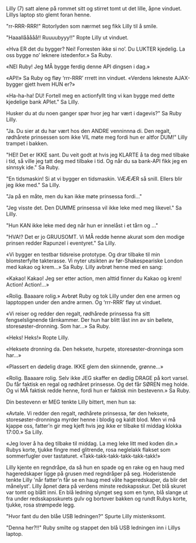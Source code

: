 



Lilly (7) satt alene på rommet sitt og stirret tomt ut det lille, åpne vinduet. Lillys laptop sto glemt foran henne.

"rr-RRR-RRR!" Rotorlyden som nærmet seg fikk Lilly til å smile.

"Haaallååååå!! Ruuuubyyy!!" Ropte Lilly ut vinduet.





[           ](     :     )

«Hva ER det du bygger? Nei! Forresten ikke si no’. Du LUKTER kjedelig. La oss bygge no’ leknere istedenfor.» Sa Ruby.

«NEI Ruby! Jeg MÅ bygge ferdig denne API dingsen i dag.»

«API!» Sa Ruby og fløy ‘rrr-RRR’ rrrett inn vinduet. «Verdens lekneste AJAX-bygger gjett hvem HUN er?»

«Ha-ha-ha! DU! Fortell meg en actionfyllt ting vi kan bygge med dette kjedelige bank APIet." Sa Lilly.

Husker du at du noen ganger spør hvor jeg har vært i dagevis?" Sa Ruby Lilly.

"Ja. Du sier at du har vært hos den ANDRE venninnna di. Den regalt, rødhårete prinsessen som ikke VIL møte meg fordi hun er altfor DUM!" Lilly trampet i bakken.

"HEI! Det er IKKE sant. Du veit godt at hvis jeg KLARTE å ta deg med tilbake i tid, så ville jeg tatt deg med tilbake i tid. Og når du sa bank-API fikk jeg en sinnsyk ide." Sa Ruby.

"En tidsmaskin! Si at vi bygger en tidsmaskin. VÆÆÆR så snill. Ellers blir jeg ikke med." Sa Lilly.

"Ja på en måte, men du kan ikke møte prinsessa fordi..."

"Jeg visste det. Den DUMME prinsessa vil ikke leke med meg likevel." Sa Lilly.

"Hun KAN ikke leke med deg når hun er innelåst i et tårn og ..."

"HVA!? Det er jo GRUUSOMT. Vi MÅ redde henne akurat som den modige prinsen redder Rapunzel i eventyret." Sa Lilly.


[           ](     :     )

«Vi bygger en testbar tidsreise prototype. Og drar tilbake til min blomsterfylte takterasse. Vi nyter utsikten av før-Shakespeariske London med kakao og krem…» Sa Ruby. Lilly avbrøt henne med en sang:

«Kakao! Kakao!
Jeg ser etter action,
men alttid finner du
Kakao og krem!
Action! Action!…»

[           ](     :     )

«Rolig. Baaaare rolig.» Avbrøt Ruby og tok Lilly under den ene armen og lapptoppen under den andre armen. Og ‘rrr-RRR’ fløy ut vinduet.

«Vi reiser og redder den regalt, rødhårede prinsessa fra sitt fengselslignende tårnkammer. Der hun har blitt låst inn av sin bøllete, storesøster-dronning. Som har…» Sa Ruby.

«Heks! Heks!» Ropte Lilly.

«Heksete dronning da. Den heksete, hurpete, storesøster-dronninga som har…»

«Plassert en dødelig drage. IKKE glem den skinnende, grønne…»

[           ](     :     )

«Rolig. Baaaare rolig. Selv ikke JEG skaffer en dødlig DRAGE på kort varsel. Du får faktisk en regal og rødhåret prinsesse. Og det får SØREN meg holde. Og vi MÅ faktisk redde henne, fordi hun er faktisk min bestevenn.» Sa Ruby.

Din bestevenn er MEG tenkte Lilly bittert, men hun sa:

«Avtale. Vi redder den regalt, rødhårete prinsessa, før den heksete, storesøster-dronninga myrder henne i blodig og kaldt blod. Men vi må kjappe oss, fatter’n gir meg kjeft hvis jeg ikke er tilbake til middag klokka 17:00.» Sa Lilly.

«Jeg lover å ha deg tilbake til middag. La meg leke litt med koden din.» Rubys korte, tjukke fingre med glitrende, rosa neglelakk flakset som sommerfugler over tastaturet. «Takk-takk-takk-takk-takk-takk!»





[](12:45)
Lilly kjente en regndråpe, da så hun en spade og en rake og en haug med hageredskaper ligge på grusen med regndråper på seg. Hoderistende tenkte Lilly 'når fatter'n får se en haug med våte hageredskaper, da blir det månelyst'. Lilly åpnet døra på verdens minste redskapsskur. Det blå skuret var tomt og blått inni. En blå ledning slynget seg som en tynn, blå slange ut fra under redsskapsskurets gulv og bortover bakken og rundt Rubys korte, tjukke, rosa strømpede legg.

"Hvor fant du den blåe USB ledningen?" Spurte Lilly mistenksomt.

"Denna her?!!" Ruby smilte og stappet den blå USB ledningen inn i Lillys laptop.

